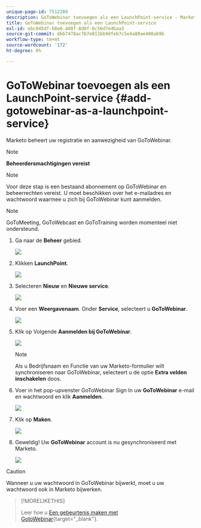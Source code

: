 ```yaml
---
unique-page-id: 7512289
description: GoToWebinar toevoegen als een LaunchPoint-service - Marketo Docs - Productdocumentatie
title: GoToWebinar toevoegen als een LaunchPoint-service
exl-id: ebc845df-68e6-408f-8d0f-0c56d7e4baa3
source-git-commit: dbb7478ac7b7e811bb9dfeb7c5e4a80ae400ab9b
workflow-type: tm+mt
source-wordcount: '172'
ht-degree: 0%

---
```


# GoToWebinar toevoegen als een LaunchPoint-service {#add-gotowebinar-as-a-launchpoint-service}

Marketo beheert uw registratie en aanwezigheid van GoToWebinar.

>[!NOTE]
>
>**Beheerdersmachtigingen vereist**

>[!NOTE]
>
>Voor deze stap is een bestaand abonnement op GoToWebinar en beheerrechten vereist. U moet beschikken over het e-mailadres en wachtwoord waarmee u zich bij GoToWebinar kunt aanmelden.

>[!NOTE]
>
>GoToMeeting, GoToWebcast en GoToTraining worden momenteel niet ondersteund.

1. Ga naar de **Beheer** gebied.

   ![](assets/add-gotowebinar-as-a-launchpoint-service-1.png)

1. Klikken **LaunchPoint**.

   ![](assets/add-gotowebinar-as-a-launchpoint-service-2.png)

1. Selecteren **Nieuw** en **Nieuwe service**.

   ![](assets/add-gotowebinar-as-a-launchpoint-service-3.png)

1. Voer een **Weergavenaam**. Onder **Service**, selecteert u **GoToWebinar**.

   ![](assets/add-gotowebinar-as-a-launchpoint-service-4.png)

1. Klik op Volgende **Aanmelden bij GoToWebinar**.

   ![](assets/add-gotowebinar-as-a-launchpoint-service-5.png)

   >[!NOTE]
   >
   >Als u Bedrijfsnaam en Functie van uw Marketo-formulier wilt synchroniseren naar GoToWebinar, selecteert u de optie **Extra velden inschakelen** doos.

1. Voer in het pop-upvenster GoToWebinar Sign In uw **GoToWebinar** e-mail en wachtwoord en klik **Aanmelden**.

   ![](assets/add-gotowebinar-as-a-launchpoint-service-6.png)

1. Klik op **Maken**.

   ![](assets/add-gotowebinar-as-a-launchpoint-service-7.png)

1. Geweldig! Uw **GoToWebinar** account is nu gesynchroniseerd met Marketo.

   ![](assets/add-gotowebinar-as-a-launchpoint-service-8.png)

>[!CAUTION]
>
>Wanneer u uw wachtwoord in GoToWebinar bijwerkt, moet u uw wachtwoord ook in Marketo bijwerken.

>[!MORELIKETHIS]
>
>Leer hoe u [Een gebeurtenis maken met GotoWebinar](/help/marketo/product-docs/demand-generation/events/create-an-event/create-an-event-with-gotowebinar.md){target=&quot;_blank&quot;}.
